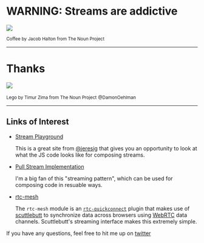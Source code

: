 # WARNING: Streams are addictive

![](icons/icon_4112/icon_4112.svg)

<small class="attribution">Coffee by Jacob Halton from The Noun Project</small>

---

# Thanks

![](icons/icon_16919/icon_16919.svg)

<small class="attribution">Lego by Timur Zima from The Noun Project</small>
<small class="me">@DamonOehlman</small>

---

## Links of Interest

- [Stream Playground](http://nodestreams.com/)

  This is a great site from [@jeresig](https://twitter.com/jeresig) that gives you an opportunity to look at what the JS code looks like for composing streams.

- [Pull Stream Implementation](https://github.com/dominictarr/pull-stream)

  I'm a big fan of this "streaming pattern", which can be used for composing code in resuable ways.

- [rtc-mesh](https://github.com/rtc-io/rtc-mesh)

  The `rtc-mesh` module is an [`rtc-quickconnect`](https://github.com/rtc-io/rtc-quickconnect) plugin that makes use of [scuttlebutt](https://github.com/dominictarr/scuttlebutt) to synchronize data across browsers using [WebRTC](http://www.webrtc.org/) data channels.  Scuttlebutt's streaming interface makes this extremely simple.

If you have any questions, feel free to hit me up on [twitter](https://twitter.com/DamonOehlman)
